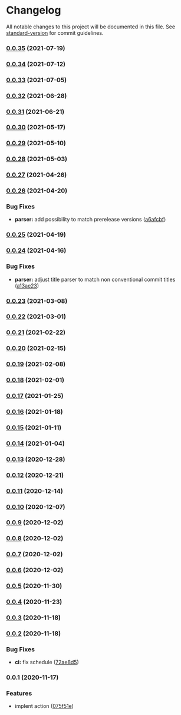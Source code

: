 # Changelog

All notable changes to this project will be documented in this file. See [standard-version](https://github.com/conventional-changelog/standard-version) for commit guidelines.

### [0.0.35](https://github.com/jurijzahn8019/action-dependabot-bump-range/compare/v0.0.34...v0.0.35) (2021-07-19)

### [0.0.34](https://github.com/jurijzahn8019/action-dependabot-bump-range/compare/v0.0.33...v0.0.34) (2021-07-12)

### [0.0.33](https://github.com/jurijzahn8019/action-dependabot-bump-range/compare/v0.0.32...v0.0.33) (2021-07-05)

### [0.0.32](https://github.com/jurijzahn8019/action-dependabot-bump-range/compare/v0.0.31...v0.0.32) (2021-06-28)

### [0.0.31](https://github.com/jurijzahn8019/action-dependabot-bump-range/compare/v0.0.30...v0.0.31) (2021-06-21)

### [0.0.30](https://github.com/jurijzahn8019/action-dependabot-bump-range/compare/v0.0.29...v0.0.30) (2021-05-17)

### [0.0.29](https://github.com/jurijzahn8019/action-dependabot-bump-range/compare/v0.0.28...v0.0.29) (2021-05-10)

### [0.0.28](https://github.com/jurijzahn8019/action-dependabot-bump-range/compare/v0.0.27...v0.0.28) (2021-05-03)

### [0.0.27](https://github.com/jurijzahn8019/action-dependabot-bump-range/compare/v0.0.26...v0.0.27) (2021-04-26)

### [0.0.26](https://github.com/jurijzahn8019/action-dependabot-bump-range/compare/v0.0.25...v0.0.26) (2021-04-20)


### Bug Fixes

* **parser:** add possibility to match prerelease versions ([a6afcbf](https://github.com/jurijzahn8019/action-dependabot-bump-range/commit/a6afcbf543f20f7b88503bc50cde118240ef3eab))

### [0.0.25](https://github.com/jurijzahn8019/action-dependabot-bump-range/compare/v0.0.24...v0.0.25) (2021-04-19)

### [0.0.24](https://github.com/jurijzahn8019/action-dependabot-bump-range/compare/v0.0.23...v0.0.24) (2021-04-16)


### Bug Fixes

* **parser:** adjust title parser to match non conventional commit titles ([a13ae23](https://github.com/jurijzahn8019/action-dependabot-bump-range/commit/a13ae23d317c5fdc631d6192314db21da363b259))

### [0.0.23](https://github.com/jurijzahn8019/action-dependabot-bump-range/compare/v0.0.22...v0.0.23) (2021-03-08)

### [0.0.22](https://github.com/jurijzahn8019/action-dependabot-bump-range/compare/v0.0.21...v0.0.22) (2021-03-01)

### [0.0.21](https://github.com/jurijzahn8019/action-dependabot-bump-range/compare/v0.0.20...v0.0.21) (2021-02-22)

### [0.0.20](https://github.com/jurijzahn8019/action-dependabot-bump-range/compare/v0.0.19...v0.0.20) (2021-02-15)

### [0.0.19](https://github.com/jurijzahn8019/action-dependabot-bump-range/compare/v0.0.18...v0.0.19) (2021-02-08)

### [0.0.18](https://github.com/jurijzahn8019/action-dependabot-bump-range/compare/v0.0.17...v0.0.18) (2021-02-01)

### [0.0.17](https://github.com/jurijzahn8019/action-dependabot-bump-range/compare/v0.0.16...v0.0.17) (2021-01-25)

### [0.0.16](https://github.com/jurijzahn8019/action-dependabot-bump-range/compare/v0.0.15...v0.0.16) (2021-01-18)

### [0.0.15](https://github.com/jurijzahn8019/action-dependabot-bump-range/compare/v0.0.14...v0.0.15) (2021-01-11)

### [0.0.14](https://github.com/jurijzahn8019/action-dependabot-bump-range/compare/v0.0.13...v0.0.14) (2021-01-04)

### [0.0.13](https://github.com/jurijzahn8019/action-dependabot-bump-range/compare/v0.0.12...v0.0.13) (2020-12-28)

### [0.0.12](https://github.com/jurijzahn8019/action-dependabot-bump-range/compare/v0.0.11...v0.0.12) (2020-12-21)

### [0.0.11](https://github.com/jurijzahn8019/action-dependabot-bump-range/compare/v0.0.10...v0.0.11) (2020-12-14)

### [0.0.10](https://github.com/jurijzahn8019/action-dependabot-bump-range/compare/v0.0.9...v0.0.10) (2020-12-07)

### [0.0.9](https://github.com/jurijzahn8019/action-dependabot-bump-range/compare/v0.0.8...v0.0.9) (2020-12-02)

### [0.0.8](https://github.com/jurijzahn8019/action-dependabot-bump-range/compare/v0.0.6...v0.0.8) (2020-12-02)

### [0.0.7](https://github.com/jurijzahn8019/action-dependabot-bump-range/compare/v0.0.6...v0.0.7) (2020-12-02)

### [0.0.6](https://github.com/jurijzahn8019/action-dependabot-bump-range/compare/v0.0.5...v0.0.6) (2020-12-02)

### [0.0.5](https://github.com/jurijzahn8019/action-dependabot-bump-range/compare/v0.0.4...v0.0.5) (2020-11-30)

### [0.0.4](https://github.com/jurijzahn8019/action-dependabot-bump-range/compare/v0.0.3...v0.0.4) (2020-11-23)

### [0.0.3](https://github.com/jurijzahn8019/action-dependabot-bump-range/compare/v0.0.2...v0.0.3) (2020-11-18)

### [0.0.2](https://github.com/jurijzahn8019/action-dependabot-bump-range/compare/v0.0.1...v0.0.2) (2020-11-18)


### Bug Fixes

* **ci:** fix schedule ([72ae8d5](https://github.com/jurijzahn8019/action-dependabot-bump-range/commit/72ae8d508699567cf0e045b373c1798d8284b5b2))

### 0.0.1 (2020-11-17)


### Features

* implent action ([075f51e](https://github.com/jurijzahn8019/action-dependabot-bump-range/commit/075f51e32932ba23f503368302478d00f8f6aba6))
